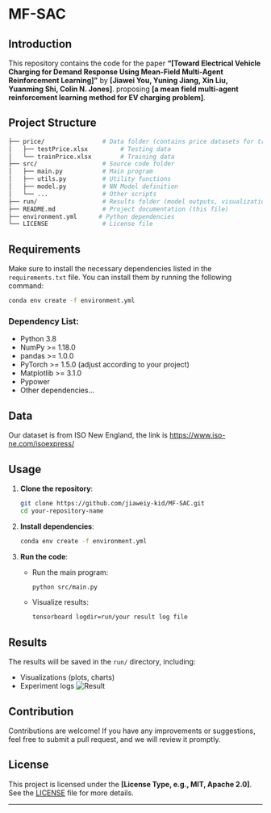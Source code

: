 # MF-SAC
## Introduction

This repository contains the code for the paper **“[Toward Electrical Vehicle Charging for Demand Response Using Mean-Field Multi-Agent Reinforcement Learning]”** by **[Jiawei You, Yuning Jiang, Xin Liu, Yuanming Shi, Colin N. Jones]**. proposing **[a mean field multi-agent reinforcement learning method for EV charging problem]**. 


## Project Structure

```bash
├── price/                # Data folder (contains price datasets for training and testing)
│   ├── testPrice.xlsx         # Testing data
│   └── trainPrice.xlsx        # Training data
├── src/                  # Source code folder
│   ├── main.py           # Main program
│   ├── utils.py          # Utility functions
│   ├── model.py          # NN Model definition
│   └── ...               # Other scripts
├── run/                  # Results folder (model outputs, visualizations, etc.)
├── README.md             # Project documentation (this file)
├── environment.yml      # Python dependencies
└── LICENSE               # License file
```

## Requirements

Make sure to install the necessary dependencies listed in the `requirements.txt` file. You can install them by running the following command:

```bash
conda env create -f environment.yml
```

### Dependency List:
- Python 3.8
- NumPy >= 1.18.0
- pandas >= 1.0.0
- PyTorch >= 1.5.0 (adjust according to your project)
- Matplotlib >= 3.1.0
- Pypower
- Other dependencies...


## Data 
Our dataset is from ISO New England, the link is https://www.iso-ne.com/isoexpress/

## Usage

1. **Clone the repository**:
   ```bash
   git clone https://github.com/jiaweiy-kid/MF-SAC.git
   cd your-repository-name
   ```

2. **Install dependencies**:
   ```bash
   conda env create -f environment.yml
   ```

3. **Run the code**:

   - Run the main program:
     ```bash
     python src/main.py
     ```
   - Visualize results:
     ```bash
     tensorboard logdir=run/your result log file
     ```

## Results

The results will be saved in the `run/` directory, including:
- Visualizations (plots, charts)
- Experiment logs
![Result](images/result.jpg)

## Contribution

Contributions are welcome! If you have any improvements or suggestions, feel free to submit a pull request, and we will review it promptly.

## License

This project is licensed under the **[License Type, e.g., MIT, Apache 2.0]**. See the [LICENSE](./LICENSE) file for more details.

---

